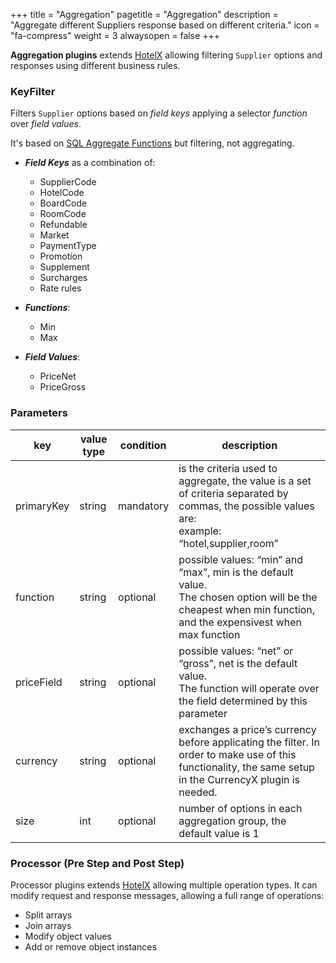 +++
title = "Aggregation"
pagetitle = "Aggregation"
description = "Aggregate different Suppliers response based on different criteria."
icon = "fa-compress"
weight = 3
alwaysopen = false
+++

**Aggregation plugins** extends [HotelX](/hotelx/) allowing filtering `Supplier` options and responses using different business rules.

### KeyFilter

Filters `Supplier` options based on _field keys_ applying a selector _function_ over _field values_.

It's based on [SQL Aggregate Functions](https://www.postgresql.org/docs/current/static/functions-aggregate.html) but filtering, not aggregating.

* **_Field Keys_** as a combination of:
  * SupplierCode
  * HotelCode
  * BoardCode
  * RoomCode
  * Refundable
  * Market
  * PaymentType
  * Promotion
  * Supplement
  * Surcharges
  * Rate rules 

* **_Functions_**:
  * Min
  * Max

* **_Field Values_**:
  * PriceNet
  * PriceGross

### Parameters

|key|value type|condition|description|
|---|----|----|---|
|primaryKey|string|mandatory|is the criteria used to aggregate, the value is a set of criteria separated by commas, the possible values are:<br>example: “hotel,supplier,room”|
|function|string|optional|possible values: “min” and “max”, min is the default value.<br>The chosen option will be the cheapest when min function, and the expensivest when max function|
|priceField|string|optional|possible values: “net” or “gross”, net is the default value.<br>The function will operate over the field determined by this parameter|
|currency|string|optional|exchanges a price’s currency before applicating the filter. In order to make use of this functionality, the same setup in the CurrencyX plugin is needed.|
|size|int|optional|number of options in each aggregation group, the default value is 1|


### Processor (Pre Step and Post Step)

Processor plugins extends [HotelX](/hotelx/) allowing multiple operation types. It can modify request and response messages, allowing a full range of operations:

* Split arrays
* Join arrays 
* Modify object values 
* Add or remove object instances 
